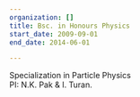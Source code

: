 ```yaml
---
organization: []
title: Bsc. in Honours Physics
start_date: 2009-09-01
end_date: 2014-06-01

---
```

Specialization in Particle Physics  
PI: N.K. Pak & I. Turan.